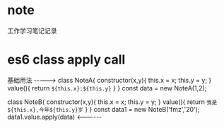 # note
工作学习笔记记录
# es6 class apply call 
基础用法 ----->
class NoteA{
    constructor(x,y){
        this.x = x;
        this.y = y;
    }
    value(){
        return `${this.x}:${this.y}`
    }
}
const data = new NoteA(1,2);

class NoteB{
    constructor(x,y){
        this.x = x;
        this.y = y;
    }
    value(){
        return `我是${this.x},今年${this.y}岁`
    }
}
const data1 = new NoteB('fmz','20');
data1.value.apply(data)
<------                          